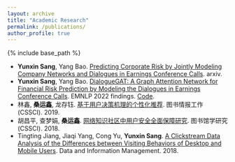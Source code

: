 ```yaml
---
layout: archive
title: "Academic Research"
permalink: /publications/
author_profile: true
---
```


<!-- You can also find my articles on <a href="">my Google Scholar profile</a>. -->

{% include base_path %}

- **Yunxin Sang**, Yang Bao. [Predicting Corporate Risk by Jointly Modeling Company Networks and Dialogues in Earnings Conference Calls](https://arxiv.org/abs/2206.06174). arxiv.
- **Yunxin Sang**, Yang Bao. [DialogueGAT: A Graph Attention Network for Financial Risk Prediction by Modeling the Dialogues in Earnings Conference Calls](../files/paper/DialogueGAT_EMNLP_22.pdf). EMNLP 2022 findings. [Code](https://github.com/sangyx/DialogueGAT).
- 林鑫, **桑运鑫**, 龙存钰. [基于用户决策机理的个性化推荐](https://kns.cnki.net/kcms/detail/detail.aspx?dbcode=CJFD&dbname=CJFDLAST2019&filename=TSQB201902018&uniplatform=NZKPT&v=pPqEVuai7qL68UTuSF9pafYY6G8XFJ-jyMt5KYjaNnA7LDbrkyevcg_xl5NTTE6n). 图书情报工作(CSSCI). 2019.
- 胡昌平, 查梦娟, **桑运鑫**. [网络知识社区中用户安全全面保障研究](https://kns.cnki.net/kcms/detail/detail.aspx?dbcode=CJFD&dbname=CJFDLAST2018&filename=TSSS201818002&uniplatform=NZKPT&v=TEFwWmYqLH4WyGu5W9nnnUvJ886luKMcOH91_yqK7IGIVZYJosBmQZubwMwUUBcf). 图书馆学研究(CSSCI). 2018.
- Tingting Jiang, Jiaqi Yang, Cong Yu, **Yunxin Sang**. [A Clickstream Data Analysis of the Differences between Visiting Behaviors of Desktop and Mobile Users](https://sciendo.com/article/10.2478/dim-2018-0012). Data and Information Management. 2018.
